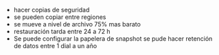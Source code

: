 - hacer copias de seguridad
- se pueden copiar entre regiones 
- se mueve a nivel de archivo 75% mas barato
- restauración tarda entre 24 a 72 h
- Se puede configurar la papelera de snapshot se pude hacer retención de datos entre 1 dial a un año